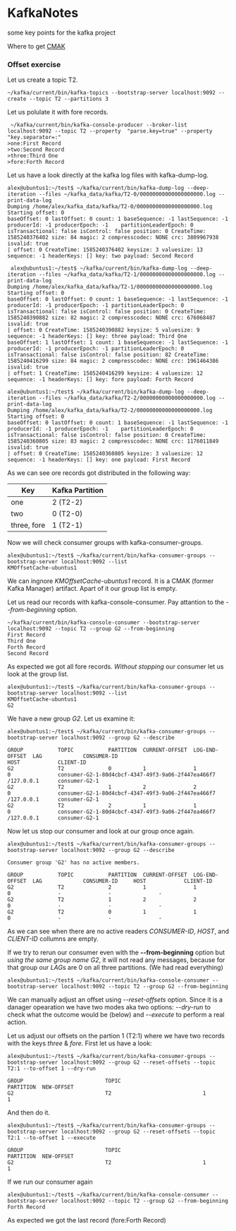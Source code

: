 # KafkaNotes
some key points for the kafka project

Where to get [CMAK](https://github.com/yahoo/CMAK)

### Offset exercise
Let us create a topic T2.

    ~/kafka/current/bin/kafka-topics --bootstrap-server localhost:9092 --create --topic T2 --partitions 3
 Let us polulate it with fore records.
 
     ~/kafka/current/bin/kafka-console-producer --broker-list localhost:9092 --topic T2 --property  "parse.key=true" --property "key.separator=:"
    >one:First Record
    >two:Second Record
    >three:Third One
    >fore:Forth Record 
 Let us have a look directly at the kafka log files with kafka-dump-log.
 
    alex@ubuntus1:~/test$ ~/kafka/current/bin/kafka-dump-log --deep-iteration --files ~/kafka_data/kafka/T2-0/00000000000000000000.log --print-data-log
    Dumping /home/alex/kafka_data/kafka/T2-0/00000000000000000000.log
    Starting offset: 0
    baseOffset: 0 lastOffset: 0 count: 1 baseSequence: -1 lastSequence: -1 producerId: -1 producerEpoch: -1    partitionLeaderEpoch: 0 isTransactional: false isControl: false position: 0 CreateTime: 1585240376402 size: 84 magic: 2 compresscodec: NONE crc: 3809967938 isvalid: true
    | offset: 0 CreateTime: 1585240376402 keysize: 3 valuesize: 13 sequence: -1 headerKeys: [] key: two payload: Second Record
 
     alex@ubuntus1:~/test$ ~/kafka/current/bin/kafka-dump-log --deep-iteration --files ~/kafka_data/kafka/T2-1/00000000000000000000.log --print-data-log
    Dumping /home/alex/kafka_data/kafka/T2-1/00000000000000000000.log
    Starting offset: 0
    baseOffset: 0 lastOffset: 0 count: 1 baseSequence: -1 lastSequence: -1 producerId: -1 producerEpoch: -1 partitionLeaderEpoch: 0 isTransactional: false isControl: false position: 0 CreateTime: 1585240390882 size: 82 magic: 2 compresscodec: NONE crc: 676068487 isvalid: true
    | offset: 0 CreateTime: 1585240390882 keysize: 5 valuesize: 9 sequence: -1 headerKeys: [] key: three payload: Third One
    baseOffset: 1 lastOffset: 1 count: 1 baseSequence: -1 lastSequence: -1 producerId: -1 producerEpoch: -1 partitionLeaderEpoch: 0 isTransactional: false isControl: false position: 82 CreateTime: 1585240416299 size: 84 magic: 2 compresscodec: NONE crc: 1961464386 isvalid: true
    | offset: 1 CreateTime: 1585240416299 keysize: 4 valuesize: 12 sequence: -1 headerKeys: [] key: fore payload: Forth Record
    
    alex@ubuntus1:~/test$ ~/kafka/current/bin/kafka-dump-log --deep-iteration --files ~/kafka_data/kafka/T2-2/00000000000000000000.log --print-data-log
    Dumping /home/alex/kafka_data/kafka/T2-2/00000000000000000000.log
    Starting offset: 0
    baseOffset: 0 lastOffset: 0 count: 1 baseSequence: -1 lastSequence: -1 producerId: -1 producerEpoch: -1    partitionLeaderEpoch: 0 isTransactional: false isControl: false position: 0 CreateTime: 1585240360805 size: 83 magic: 2 compresscodec: NONE crc: 1176011849 isvalid: true
    | offset: 0 CreateTime: 1585240360805 keysize: 3 valuesize: 12 sequence: -1 headerKeys: [] key: one payload: First Record
As we can see ore records got distributed in the following way:

Key | Kafka Partition
----|----------------
one  | 2 (T2-2)
two  | 0 (T2-0)
three, fore | 1 (T2-1)

Now we will check consumer groups with kafka-consumer-groups.

    alex@ubuntus1:~/test$ ~/kafka/current/bin/kafka-consumer-groups --bootstrap-server localhost:9092 --list
    KMOffsetCache-ubuntus1

We can ingnore *KMOffsetCache-ubuntus1* record. It is a CMAK (former Kafka Manager) artifact. Apart of it our group list is empty.

Let us read our records with kafka-console-consumer. Pay attantion to the *--from-beginning* option.

    ~/kafka/current/bin/kafka-console-consumer --bootstrap-server localhost:9092 --topic T2 --group G2 --from-beginning
    First Record
    Third One
    Forth Record
    Second Record

As expected we got all fore records. *Without stopping* our consumer let us look at the group list.
      
    alex@ubuntus1:~/test$ ~/kafka/current/bin/kafka-consumer-groups --bootstrap-server localhost:9092 --list
    KMOffsetCache-ubuntus1
    G2
We have a new group *G2*. Let us examine it:

    alex@ubuntus1:~/test$ ~/kafka/current/bin/kafka-consumer-groups --bootstrap-server localhost:9092 --group G2 --describe

    GROUP           TOPIC           PARTITION  CURRENT-OFFSET  LOG-END-OFFSET  LAG             CONSUMER-ID                                        HOST            CLIENT-ID
    G2              T2              0          1               1               0               consumer-G2-1-80d4cbcf-4347-49f3-9a06-2f447ea466f7 /127.0.0.1      consumer-G2-1
    G2              T2              1          2               2               0               consumer-G2-1-80d4cbcf-4347-49f3-9a06-2f447ea466f7 /127.0.0.1      consumer-G2-1
    G2              T2              2          1               1               0               consumer-G2-1-80d4cbcf-4347-49f3-9a06-2f447ea466f7 /127.0.0.1      consumer-G2-1

Now let us stop our consumer and look at our group once again.

    alex@ubuntus1:~/test$ ~/kafka/current/bin/kafka-consumer-groups --bootstrap-server localhost:9092 --group G2 --describe

    Consumer group 'G2' has no active members.

    GROUP           TOPIC           PARTITION  CURRENT-OFFSET  LOG-END-OFFSET  LAG             CONSUMER-ID     HOST            CLIENT-ID
    G2              T2              2          1               1               0               -               -               -
    G2              T2              1          2               2               0               -               -               -
    G2              T2              0          1               1               0               -               -               -

As we can see when there are no active readers *CONSUMER-ID*, *HOST*, and *CLIENT-ID* collumns are empty.

If we try to rerun our consumer even with the **--from-beginning** option but *using the same group name G2*, it will not read any messages, because for that group our *LAG*s are 0 on all three partitions. (We had read everything)

    alex@ubuntus1:~/test$ ~/kafka/current/bin/kafka-console-consumer --bootstrap-server localhost:9092 --topic T2 --group G2 --from-beginning

We can manually adjust an offset using *--reset-offsets* option. Since it is a danager opearation we have two modes aka two options: *--dry-run* to check what the outcome would be (below) and *--execute* to perform a real action.

Let us adjust our offsets on the partion 1 (T2:1) where we have two records with the keys *three* & *fore*. First let us have a look:

    alex@ubuntus1:~/test$ ~/kafka/current/bin/kafka-consumer-groups --bootstrap-server localhost:9092 --group G2 --reset-offsets --topic T2:1 --to-offset 1 --dry-run

    GROUP                          TOPIC                          PARTITION  NEW-OFFSET     
    G2                             T2                             1          1              

And then do it.

    alex@ubuntus1:~/test$ ~/kafka/current/bin/kafka-consumer-groups --bootstrap-server localhost:9092 --group G2 --reset-offsets --topic T2:1 --to-offset 1 --execute

    GROUP                          TOPIC                          PARTITION  NEW-OFFSET     
    G2                             T2                             1          1              

If we run our consumer again

    alex@ubuntus1:~/test$ ~/kafka/current/bin/kafka-console-consumer --bootstrap-server localhost:9092 --topic T2 --group G2 --from-beginning
    Forth Record
As expected we got the last record (fore:Forth Record)
